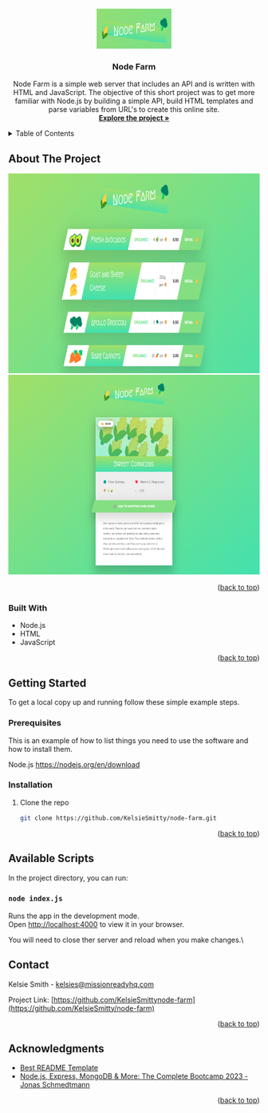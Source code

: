 <!-- PROJECT LOGO -->
<br />
<div align="center">
  <a href="https://github.com/KelsieSmitty/node-farm">
    <img src=".//images/node-farm-logo.png" alt="Logo" width="150" height="80">
  </a>

<h3 align="center">Node Farm</h3>

  <p align="center">
    Node Farm is a simple web server that includes an API and is written with HTML and JavaScript. The objective of this short project was to get more familiar with Node.js by building a simple API, build HTML templates and parse variables from URL's to create this online site.
    <br />
    <a href="https://github.com/KelsieSmitty/node-farm"><strong>Explore the project »</strong></a>
  </p>
</div>

<!-- TABLE OF CONTENTS -->
<details>
  <summary>Table of Contents</summary>
  <ol>
    <li>
      <a href="#about-the-project">About The Project</a>
      <ul>
        <li><a href="#built-with">Built With</a></li>
      </ul>
    </li>
    <li>
      <a href="#getting-started">Getting Started</a>
      <ul>
        <li><a href="#prerequisites">Prerequisites</a></li>
        <li><a href="#installation">Installation</a></li>
      </ul>
    </li>
    <li><a href="#available-scripts">Available Scripts</a></li>
    <li><a href="#contact">Contact</a></li>
    <li><a href="#acknowledgments">Acknowledgments</a></li>
  </ol>
</details>

<!-- ABOUT THE PROJECT -->

## About The Project

<img src=".//images/node-farm-overview.png" alt="Logo" width="600" height="400">
<img src=".//images/node-farm-product.png" alt="Logo" width="600" height="400">

<p align="right">(<a href="#readme-top">back to top</a>)</p>

### Built With

- Node.js
- HTML
- JavaScript

<p align="right">(<a href="#readme-top">back to top</a>)</p>

<!-- GETTING STARTED -->

## Getting Started

To get a local copy up and running follow these simple example steps.

### Prerequisites

This is an example of how to list things you need to use the software and how to install them.

Node.js
https://nodejs.org/en/download

### Installation

1. Clone the repo
   ```sh
   git clone https://github.com/KelsieSmitty/node-farm.git
   ```

<p align="right">(<a href="#readme-top">back to top</a>)</p>

<!-- AVAILABLE SCRIPTS -->

## Available Scripts

In the project directory, you can run:

### `node index.js`

Runs the app in the development mode.\
Open [http://localhost:4000](http://localhost:4000) to view it in your browser.

You will need to close ther server and reload when you make changes.\

<!-- CONTACT -->

## Contact

Kelsie Smith - kelsies@missionreadyhq.com

Project Link: [https://github.com/KelsieSmittynode-farm](https://github.com/KelsieSmitty/node-farm)

<p align="right">(<a href="#readme-top">back to top</a>)</p>

<!-- ACKNOWLEDGMENTS -->

## Acknowledgments

- [Best README Template](https://github.com/othneildrew/Best-README-Template/tree/master)
- [Node.js, Express, MongoDB & More: The Complete Bootcamp 2023 - Jonas Schmedtmann](https://www.udemy.com/course/nodejs-express-mongodb-bootcamp/)

<p align="right">(<a href="#readme-top">back to top</a>)</p>
